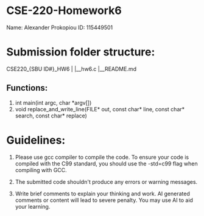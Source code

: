 # CSE-220-Homework6
Name: Alexander Prokopiou
ID: 115449501

# Submission folder structure:

CSE220_{SBU ID#}_HW6
|
|__hw6.c
|__README.md

## Functions:
1. int main(int argc, char *argv[])
2. void replace_and_write_line(FILE* out, const char* line, const char* search, const char* replace)

# Guidelines:

1. Please use gcc compiler to compile the code. To ensure your code is compiled with the C99 standard, you should use the -std=c99 flag when compiling with GCC.

2. The submitted code shouldn't produce any errors or warning messages.

3. Write brief comments to explain your thinking and work. AI generated comments or content will lead to severe penalty. You may use AI to aid your learning.


